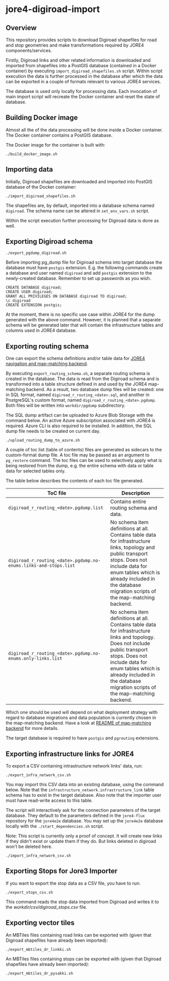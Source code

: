 # jore4-digiroad-import

## Overview

This repository provides scripts to download Digiroad shapefiles for road and
stop geometries and make transformations required by JORE4 components/services.

Firstly, Digiroad links and other related information is downloaded and imported
from shapefiles into a PostGIS database (contained in a Docker container) by
executing `import_digiroad_shapefiles.sh` script. Within script execution the
data is further processed in the database after which the data can be exported
in a couple of formats relevant to various JORE4 services.

The database is used only locally for processing data. Each invocation of main
import script will recreate the Docker container and reset the state of
database.

## Building Docker image

Almost all the of the data processing will be done inside a Docker container.
The Docker container contains a PostGIS database.

The Docker image for the container is built with:

```
./build_docker_image.sh
```

## Importing data

Initially, Digiroad shapefiles are downloaded and imported into PostGIS database
of the Docker container:

```
./import_digiroad_shapefiles.sh
```

The shapefiles are, by default, imported into a database schema named `digiroad`.
The schema name can be altered in `set_env_vars.sh` script.

Within the script execution further processing for Digiroad data is done as well.

## Exporting Digiroad schema

```
./export_pgdump_digiroad.sh
```

Before importing pg_dump file for Digiroad schema into target database the
database must have `postgis` extension. E.g. the following commands create
a database and user named `digiroad` and add `postgis` extension to the
newly-created database. Remember to set up passwords as you wish.

```
CREATE DATABASE digiroad;
CREATE USER digiroad;
GRANT ALL PRIVILEGES ON DATABASE digiroad TO digiroad;
\c digiroad
CREATE EXTENSION postgis;
```

At the moment, there is no specific use case within JORE4 for the dump generated
with the above command. However, it is planned that a separate schema will be
generated later that will contain the infrastructure tables and columns used in
JORE4 database.

## Exporting routing schema

One can export the schema definitions and/or table data for [JORE4 navigation
and map-matching backend](https://github.com/HSLdevcom/jore4-map-matching).

By executing `export_routing_schema.sh`, a separate routing schema is created
in the database. The data is read from the Digiroad schema and is transformed
into a table structure defined in and used by the JORE4 map-matching backend.
As a result, two database dump files will be created: one in SQL format, named
`digiroad_r_routing_<date>.sql`, and another in PostgreSQL's custom format,
named `digiroad_r_routing_<date>.pgdump`. Both files will be written into
`workdir/pgdump` subdirectory.

The SQL dump artifact can be uploaded to Azure Blob Storage with the command
below. An active Azure subscription associated with JORE4 is required. Azure CLI
is also required to be installed. In addition, the SQL dump file needs to be
created on current day.

```
./upload_routing_dump_to_azure.sh
```

A couple of toc list (table of contents) files are generated as sidecars to the
custom-format dump file. A toc file may be passed as an argument to `pg_restore`
command. The toc files can be used to selectively apply what is being restored
from the dump, e.g. the entire schema with data or table data for selected tables
only.

The table below describes the contents of each toc file generated.

| ToC file                                                         | Description                              |
| ---------------------------------------------------------------- | -----------------------------------------|
| `digiroad_r_routing_<date>.pgdump.list`                          | Contains entire routing schema and data. |
| `digiroad_r_routing_<date>.pgdump.no-enums.links-and-stops.list` | No schema item definitions at all. Contains table data for infrastructure links, topology and public transport stops. Does not include data for enum tables which is already included in the database migration scripts of the map-matching backend. |
| `digiroad_r_routing_<date>.pgdump.no-enums.only-links.list`      | No schema item definitions at all. Contains table data for infrastructure links and topology. Does not include public transport stops. Does not include data for enum tables which is already included in the database migration scripts of the map-matching backend. |

Which one should be used will depend on what deployment strategy with regard to
database migrations and data population is currently chosen in the map-matching
backend. Have a look at [README of map-matching backend](https://github.com/HSLdevcom/jore4-map-matching/blob/main/README.md)
for more details.

The target database is required to have `postgis` and `pgrouting` extensions.

## Exporting infrastructure links for JORE4

To export a CSV containing intrastructure network links' data, run:

```
./export_infra_network_csv.sh
```

You may import this CSV data into an existing database, using the command below.
Note that the `infrastructure_network.infrastructure_link` table schema has to
exist in the target database. Also note that the importer user must have
read-write access to this table.

The script will interactively ask for the connection parameters of the target
database. They default to the parameters defined in the `jore4-flux` repository
for the `jore4e2e` database. You may set up the `jore4e2e` database locally with
the `./start_dependencies.sh` script.

Note: This script is currently only a proof of concept. It will create new links
if they didn't exist or update them if they do. But links deleted in digiroad
won't be deleted here.

```
./import_infra_network_csv.sh
```

## Exporting Stops for Jore3 Importer

If you want to export the stop data as a CSV file, you have to run:

```
./export_stops_csv.sh

```

This command reads the stop data imported from Digiroad and writes it to the _workdir/csv/digiroad_stops.csv_ file.


## Exporting vector tiles

An MBTiles files containing road links can be exported with (given that Digiroad
shapefiles have already been imported):

```
./export_mbtiles_dr_linkki.sh
```

An MBTiles files containing stops can be exported with (given that Digiroad
shapefiles have already been imported):

```
./export_mbtiles_dr_pysakki.sh
```
